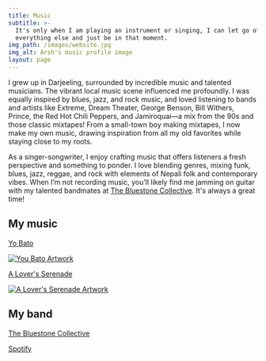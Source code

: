 ```yaml
---
title: Music
subtitle: >-
  It's only when I am playing an instrument or singing, I can let go of
  everything else and just be in that moment.
img_path: /images/website.jpg
img_alt: Arsh's music profile image
layout: page
---
```

I grew up in Darjeeling, surrounded by incredible music and talented musicians. The vibrant local music scene influenced me profoundly. I was equally inspired by blues, jazz, and rock music, and loved listening to bands and artists like Extreme, Dream Theater, George Benson, Bill Withers, Prince, the Red Hot Chili Peppers, and Jamiroquai—a mix from the 90s and those classic mixtapes! From a small-town boy making mixtapes, I now make my own music, drawing inspiration from all my old favorites while staying close to my roots.

As a singer-songwriter, I enjoy crafting music that offers listeners a fresh perspective and something to ponder. I love blending genres, mixing funk, blues, jazz, reggae, and rock with elements of Nepali folk and contemporary vibes. When I’m not recording music, you’ll likely find me jamming on guitar with my talented bandmates at [The Bluestone Collective](https://www.facebook.com/TheBluestoneCollective/). It's always a great time!

### <a name="songs"></a>

## My music

[Yo Bato](https://youtu.be/ellvWfSF9UQ)


[![You Bato Artwork](../images/artwork-yo-bato-gallery.png)](https://youtu.be/ellvWfSF9UQ)


[A Lover's Serenade](https://www.youtube.com/watch?v=WnqIA_ZYMQw)

[![A Lover's Serenade Artwork](../images/artwork-lovers-serenade-gallery.png)](https://www.youtube.com/watch?v=WnqIA_ZYMQw)

## My band

[The Bluestone Collective](https://www.facebook.com/TheBluestoneCollective/)

[Spotify](https://open.spotify.com/artist/1V05NSAgmfhTsMYcAwuFT5)

